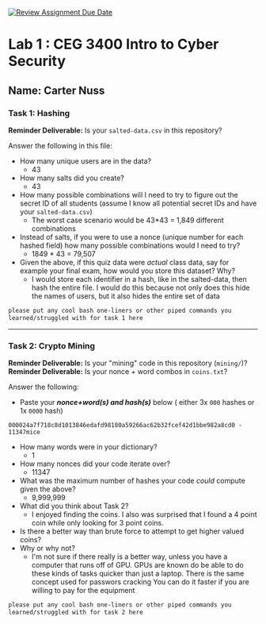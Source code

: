 [![Review Assignment Due Date](https://classroom.github.com/assets/deadline-readme-button-22041afd0340ce965d47ae6ef1cefeee28c7c493a6346c4f15d667ab976d596c.svg)](https://classroom.github.com/a/SPs4PNWX)
# Lab 1 : CEG 3400 Intro to Cyber Security

## Name: Carter Nuss
### Task 1: Hashing

**Reminder Deliverable:** Is your `salted-data.csv` in this repository?

Answer the following in this file:

* How many unique users are in the data?
  - 43
* How many salts did you create?
  - 43
* How many possible combinations will I need to try to figure out the secret ID
  of all students (assume I know all potential secret IDs and have your 
  `salted-data.csv`)
  - The worst case scenario would be 43*43 = 1,849 different combinations
* Instead of salts, if you were to use a nonce (unique number for each hashed
  field) how many possible combinations would I need to try?
  - 1849 * 43 = 79,507
* Given the above, if this quiz data were *actual* class data, say for example
  your final exam, how would you store this dataset?  Why?
  - I would store each identifier in a hash, like in the salted-data, then hash the entire file. I would do this because not only does this hide the names of users, but it also hides the entire set of data

```bash
please put any cool bash one-liners or other piped commands you
learned/struggled with for task 1 here
```

---

### Task 2: Crypto Mining

**Reminder Deliverable:** Is your "mining" code in this repository (`mining/`)?
**Reminder Deliverable:** Is your nonce + word combos in `coins.txt`?

Answer the following:

* Paste your ***nonce+word(s) and hash(s)*** below ( either 3x `000` hashes or 1x `0000`
hash)

```
000024a7f718c8d1013846edafd98180a59266ac62b32fcef42d1bbe982a8cd0 - 11347mice
```

* How many words were in your dictionary?
  - 1
* How many nonces did your code iterate over?
  - 11347
* What was the maximum number of hashes your code *could* compute given the above?
  - 9,999,999
* What did you think about Task 2?
  - I enjoyed finding the coins. I also was surprised that I found a 4 point coin while only looking for 3 point coins. 
* Is there a better way than brute force to attempt to get higher valued coins?
* Why or why not?
  - I'm not sure if there really is a better way, unless you have a computer that runs off of GPU. GPUs are known do be able to do these kinds of tasks quicker than just a laptop. There is the same concept used for passwors cracking You can do it faster if you are willing to pay for the equipment


```bash
please put any cool bash one-liners or other piped commands you
learned/struggled with for task 2 here
```

